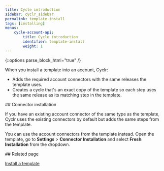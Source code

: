 ```yaml
---
title: Cycle introduction
sidebar: cyclr_sidebar
permalink: template-install
tags: [installing]
menus:
    cycle-account-api:
        title: Cycle introduction
        identifier: template-install
        weight: 1
---
```

{::options parse_block_html="true" /}
<section class="card py-5 my-5">
When you install a template into an account, Cyclr:

* Adds the required account connectors with the same releases the template uses.
* Creates a cycle that's an exact copy of the template so each step uses the same release as its matching step in the template.


</section>
<section class="card py-5 my-5">
## Connector installation

If you have an existing account connector of the same type as the template, Cyclr uses the existing connectors by default but adds the same steps from the template.

You can use the account connectors from the template instead. Open the template, go to **Settings** > **Connector Installation** and select **Fresh Installation** from the dropdown.


</section>
<section class="card py-5 my-5">
## Related page

[Install a template](./install-from-template)


</section>
